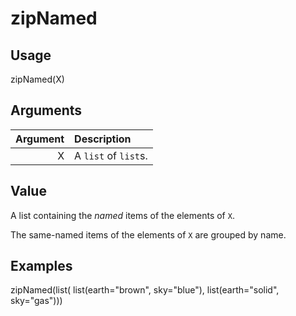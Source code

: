 zipNamed
========

Usage
-----

zipNamed(X)

Arguments
---------

| Argument | Description          |
| -------: | :------------------- |
|        X | A `list` of `list`s. |

Value
-----

A list containing the _named_ items of the elements of `X`.

The same-named items of the elements of `X` are grouped by name.

Examples
--------

zipNamed(list(
    list(earth="brown", sky="blue"),
    list(earth="solid", sky="gas")))


